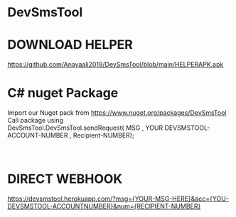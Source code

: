 # **DevSmsTool**<br />
# **DOWNLOAD HELPER**<br />
https://github.com/Anayaali2019/DevSmsTool/blob/main/HELPERAPK.apk
# **C# nuget Package** <br />
Import our Nuget pack from https://www.nuget.org/packages/DevSmsTool<br />
Call package using<br />
DevSmsTool.DevSmsTool.sendRequest( MSG , YOUR DEVSMSTOOL-ACCOUNT-NUMBER , Recipient-NUMBER); <br />
<br /><br />
# DIRECT WEBHOOK <br />
https://devsmstool.herokuapp.com/?msg={YOUR-MSG-HERE}&acc={YOU-DEVSMSTOOL-ACCOUNTNUMBER}&num={RECIPIENT-NUMBER}<br />
